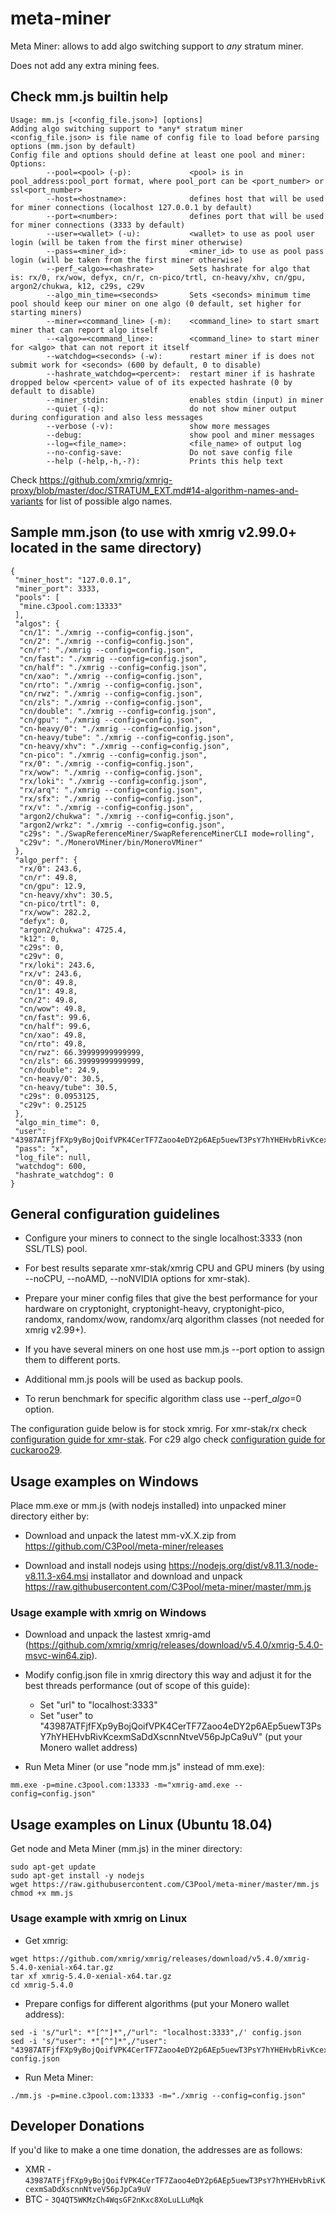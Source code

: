 # meta-miner
Meta Miner: allows to add algo switching support to *any* stratum miner.

Does not add any extra mining fees.

## Check mm.js builtin help

```
Usage: mm.js [<config_file.json>] [options]
Adding algo switching support to *any* stratum miner
<config_file.json> is file name of config file to load before parsing options (mm.json by default)
Config file and options should define at least one pool and miner:
Options:
        --pool=<pool> (-p):             <pool> is in pool_address:pool_port format, where pool_port can be <port_number> or ssl<port_number>
        --host=<hostname>:              defines host that will be used for miner connections (localhost 127.0.0.1 by default)
        --port=<number>:                defines port that will be used for miner connections (3333 by default)
        --user=<wallet> (-u):           <wallet> to use as pool user login (will be taken from the first miner otherwise)
        --pass=<miner_id>:              <miner_id> to use as pool pass login (will be taken from the first miner otherwise)
        --perf_<algo>=<hashrate>        Sets hashrate for algo that is: rx/0, rx/wow, defyx, cn/r, cn-pico/trtl, cn-heavy/xhv, cn/gpu, argon2/chukwa, k12, c29s, c29v
        --algo_min_time=<seconds>       Sets <seconds> minimum time pool should keep our miner on one algo (0 default, set higher for starting miners)
        --miner=<command_line> (-m):    <command_line> to start smart miner that can report algo itself
        --<algo>=<command_line>:        <command_line> to start miner for <algo> that can not report it itself
        --watchdog=<seconds> (-w):      restart miner if is does not submit work for <seconds> (600 by default, 0 to disable)
        --hashrate_watchdog=<percent>:  restart miner if is hashrate dropped below <percent> value of of its expected hashrate (0 by default to disable)
        --miner_stdin:                  enables stdin (input) in miner
        --quiet (-q):                   do not show miner output during configuration and also less messages
        --verbose (-v):                 show more messages
        --debug:                        show pool and miner messages
        --log=<file_name>:              <file_name> of output log
        --no-config-save:               Do not save config file
        --help (-help,-h,-?):           Prints this help text
```

Check https://github.com/xmrig/xmrig-proxy/blob/master/doc/STRATUM_EXT.md#14-algorithm-names-and-variants for list of possible algo names.

## Sample mm.json (to use with xmrig v2.99.0+ located in the same directory)

```
{
 "miner_host": "127.0.0.1",
 "miner_port": 3333,
 "pools": [
  "mine.c3pool.com:13333"
 ],
 "algos": {
  "cn/1": "./xmrig --config=config.json",
  "cn/2": "./xmrig --config=config.json",
  "cn/r": "./xmrig --config=config.json",
  "cn/fast": "./xmrig --config=config.json",
  "cn/half": "./xmrig --config=config.json",
  "cn/xao": "./xmrig --config=config.json",
  "cn/rto": "./xmrig --config=config.json",
  "cn/rwz": "./xmrig --config=config.json",
  "cn/zls": "./xmrig --config=config.json",
  "cn/double": "./xmrig --config=config.json",
  "cn/gpu": "./xmrig --config=config.json",
  "cn-heavy/0": "./xmrig --config=config.json",
  "cn-heavy/tube": "./xmrig --config=config.json",
  "cn-heavy/xhv": "./xmrig --config=config.json",
  "cn-pico": "./xmrig --config=config.json",
  "rx/0": "./xmrig --config=config.json",
  "rx/wow": "./xmrig --config=config.json",
  "rx/loki": "./xmrig --config=config.json",
  "rx/arq": "./xmrig --config=config.json",
  "rx/sfx": "./xmrig --config=config.json",
  "rx/v": "./xmrig --config=config.json",
  "argon2/chukwa": "./xmrig --config=config.json",
  "argon2/wrkz": "./xmrig --config=config.json",
  "c29s": "./SwapReferenceMiner/SwapReferenceMinerCLI mode=rolling",
  "c29v": "./MoneroVMiner/bin/MoneroVMiner"
 },
 "algo_perf": {
  "rx/0": 243.6,
  "cn/r": 49.8,
  "cn/gpu": 12.9,
  "cn-heavy/xhv": 30.5,
  "cn-pico/trtl": 0,
  "rx/wow": 282.2,
  "defyx": 0,
  "argon2/chukwa": 4725.4,
  "k12": 0,
  "c29s": 0,
  "c29v": 0,
  "rx/loki": 243.6,
  "rx/v": 243.6,
  "cn/0": 49.8,
  "cn/1": 49.8,
  "cn/2": 49.8,
  "cn/wow": 49.8,
  "cn/fast": 99.6,
  "cn/half": 99.6,
  "cn/xao": 49.8,
  "cn/rto": 49.8,
  "cn/rwz": 66.39999999999999,
  "cn/zls": 66.39999999999999,
  "cn/double": 24.9,
  "cn-heavy/0": 30.5,
  "cn-heavy/tube": 30.5,
  "c29s": 0.0953125,
  "c29v": 0.25125
 },
 "algo_min_time": 0,
 "user": "43987ATFjfFXp9yBojQoifVPK4CerTF7Zaoo4eDY2p6AEp5uewT3PsY7hYHEHvbRivKcexmSaDdXscnnNtveV56pJpCa9uV",
 "pass": "x",
 "log_file": null,
 "watchdog": 600,
 "hashrate_watchdog": 0
}
```

## General configuration guidelines

* Configure your miners to connect to the single localhost:3333 (non SSL/TLS) pool.

* For best results separate xmr-stak/xmrig CPU and GPU miners (by using --noCPU, --noAMD, --noNVIDIA options for xmr-stak).

* Prepare your miner config files that give the best performance for your hardware on cryptonight, cryptonight-heavy, cryptonight-pico, randomx, randomx/wow, randomx/arq algorithm classes (not needed for xmrig v2.99+).

* If you have several miners on one host use mm.js --port option to assign them to different ports.

* Additional mm.js pools will be used as backup pools.

* To rerun benchmark for specific algorithm class use --perf_*algo*=0 option.

The configuration guide below is for stock xmrig. For xmr-stak/rx check [configuration guide for xmr-stak](xmr-stak.md).
For c29 algo check [configuration guide for cuckaroo29](c29.md).

## Usage examples on Windows

Place mm.exe or mm.js (with nodejs installed) into unpacked miner directory either by:

* Download and unpack the latest mm-vX.X.zip from https://github.com/C3Pool/meta-miner/releases

* Download and install nodejs using https://nodejs.org/dist/v8.11.3/node-v8.11.3-x64.msi installator and download and unpack https://raw.githubusercontent.com/C3Pool/meta-miner/master/mm.js

### Usage example with xmrig on Windows

* Download and unpack the lastest xmrig-amd (https://github.com/xmrig/xmrig/releases/download/v5.4.0/xmrig-5.4.0-msvc-win64.zip).

* Modify config.json file in xmrig directory this way and adjust it for the best threads performance (out of scope of this guide):

	* Set "url" to "localhost:3333"
	* Set "user" to "43987ATFjfFXp9yBojQoifVPK4CerTF7Zaoo4eDY2p6AEp5uewT3PsY7hYHEHvbRivKcexmSaDdXscnnNtveV56pJpCa9uV" (put your Monero wallet address)

* Run Meta Miner (or use "node mm.js" instead of mm.exe):

```shell
mm.exe -p=mine.c3pool.com:13333 -m="xmrig-amd.exe --config=config.json"
```

## Usage examples on Linux (Ubuntu 18.04)

Get node and Meta Miner (mm.js) in the miner directory:

```shell
sudo apt-get update
sudo apt-get install -y nodejs
wget https://raw.githubusercontent.com/C3Pool/meta-miner/master/mm.js
chmod +x mm.js
```

### Usage example with xmrig on Linux

* Get xmrig:

```shell
wget https://github.com/xmrig/xmrig/releases/download/v5.4.0/xmrig-5.4.0-xenial-x64.tar.gz
tar xf xmrig-5.4.0-xenial-x64.tar.gz
cd xmrig-5.4.0
```

* Prepare configs for different algorithms (put your Monero wallet address):

```shell
sed -i 's/"url": *"[^"]*",/"url": "localhost:3333",/' config.json
sed -i 's/"user": *"[^"]*",/"user": "43987ATFjfFXp9yBojQoifVPK4CerTF7Zaoo4eDY2p6AEp5uewT3PsY7hYHEHvbRivKcexmSaDdXscnnNtveV56pJpCa9uV",/' config.json
```

* Run Meta Miner:

```shell
./mm.js -p=mine.c3pool.com:13333 -m="./xmrig --config=config.json"
```

## Developer Donations

If you'd like to make a one time donation, the addresses are as follows:

* XMR - ```43987ATFjfFXp9yBojQoifVPK4CerTF7Zaoo4eDY2p6AEp5uewT3PsY7hYHEHvbRivKcexmSaDdXscnnNtveV56pJpCa9uV```
* BTC - ```3Q4QT5WKMzCh4WqsGF2nKxc8XoLuLLuMqk```

